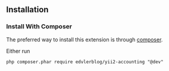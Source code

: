 Installation
------------

### Install With Composer

The preferred way to install this extension is through [composer](http://getcomposer.org/download/).

Either run

```
php composer.phar require edvlerblog/yii2-accounting "@dev"
```